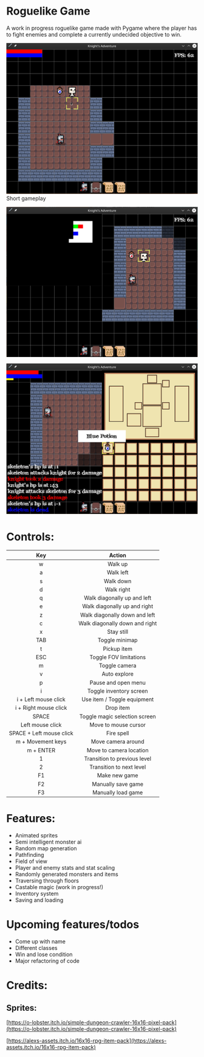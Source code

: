 # Roguelike Game
A work in progress roguelike game made with Pygame where the player has to fight enemies and complete a currently undecided objective to win.

![Demo](resource/readme/Demo.gif)
Short gameplay

![Still](resource/readme/Still.png)

![Inventory](resource/readme/Inventory.png)

# Controls:

| Key | Action |
|:---:|:---:|
| w   | Walk up |
| a   | Walk left |
| s   | Walk down |
| d   | Walk right |
| q   | Walk diagonally up and left |
| e   | Walk diagonally up and right |
| z   | Walk diagonally down and left |
| c   | Walk diagonally down and right |
| x   | Stay still |
| TAB | Toggle minimap |
| t   | Pickup item |
| ESC | Toggle FOV limitations |
| m   | Toggle camera |
| v   | Auto explore |
| p   | Pause and open menu |
| i   | Toggle inventory screen |
| i + Left mouse click | Use item / Toggle equipment |
| i + Right mouse click | Drop item |
| SPACE | Toggle magic selection screen |
| Left mouse click | Move to mouse cursor |
| SPACE + Left mouse click | Fire spell |
| m + Movement keys | Move camera around |
| m + ENTER | Move to camera location |
| 1 | Transition to previous level |
| 2 | Transition to next level |
| F1 | Make new game |
| F2 | Manually save game |
| F3 | Manually load game |

# Features:
- Animated sprites
- Semi intelligent monster ai
- Random map generation
- Pathfinding
- Field of view
- Player and enemy stats and stat scaling
- Randomly generated monsters and items
- Traversing through floors
- Castable magic (work in progress!)
- Inventory system
- Saving and loading

# Upcoming features/todos
- Come up with name
- Different classes
- Win and lose condition
- Major refactoring of code

# Credits:  
## Sprites:
[https://o-lobster.itch.io/simple-dungeon-crawler-16x16-pixel-pack](https://o-lobster.itch.io/simple-dungeon-crawler-16x16-pixel-pack)

[https://alexs-assets.itch.io/16x16-rpg-item-pack](https://alexs-assets.itch.io/16x16-rpg-item-pack)

